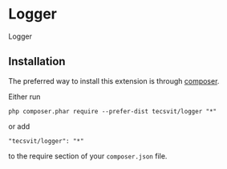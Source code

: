 Logger
======
Logger

Installation
------------

The preferred way to install this extension is through [composer](http://getcomposer.org/download/).

Either run

```
php composer.phar require --prefer-dist tecsvit/logger "*"
```

or add

```
"tecsvit/logger": "*"
```

to the require section of your `composer.json` file.